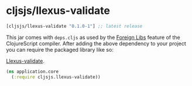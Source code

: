 # cljsjs/llexus-validate

[](dependency)
```clojure
[cljsjs/llexus-validate "0.1.0-1"] ;; latest release
```
[](/dependency)

This jar comes with `deps.cljs` as used by the [Foreign Libs][flibs] feature
of the ClojureScript compiler. After adding the above dependency to your project
you can require the packaged library like so:

[Llexus-validate](https://github.com/little-arhat/llexus-validate).

```clojure
(ns application.core
  (:require cljsjs.llexus-validate))
```

[flibs]: https://github.com/clojure/clojurescript/wiki/Packaging-Foreign-Dependencies
